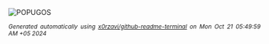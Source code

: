 <div align="justify">
<picture>
    <source media="(prefers-color-scheme: dark)" srcset="https://i.ibb.co/jr3ym5B/output-gif.gif">
    <source media="(prefers-color-scheme: light)" srcset="https://i.ibb.co/jr3ym5B/output-gif.gif">
    <img alt="POPUGOS" src="https://i.ibb.co/jr3ym5B/output-gif.gif">
</picture>

<sub><i>Generated automatically using [x0rzavi/github-readme-terminal](https://github.com/x0rzavi/github-readme-terminal) on Mon Oct 21 05:49:59 AM +05 2024</i></sub>
</div>